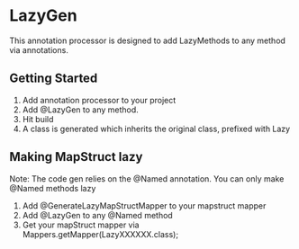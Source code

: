 # LazyGen

This annotation processor is designed to add LazyMethods to any method via annotations.

## Getting Started

1. Add annotation processor to your project
2. Add @LazyGen to any method.
3. Hit build
4. A class is generated which inherits the original class, prefixed with Lazy

## Making MapStruct lazy

Note: The code gen relies on the @Named annotation. You can only make @Named methods lazy

1. Add @GenerateLazyMapStructMapper to your mapstruct mapper
2. Add @LazyGen to any @Named method
3. Get your mapStruct mapper via Mappers.getMapper(LazyXXXXXX.class);